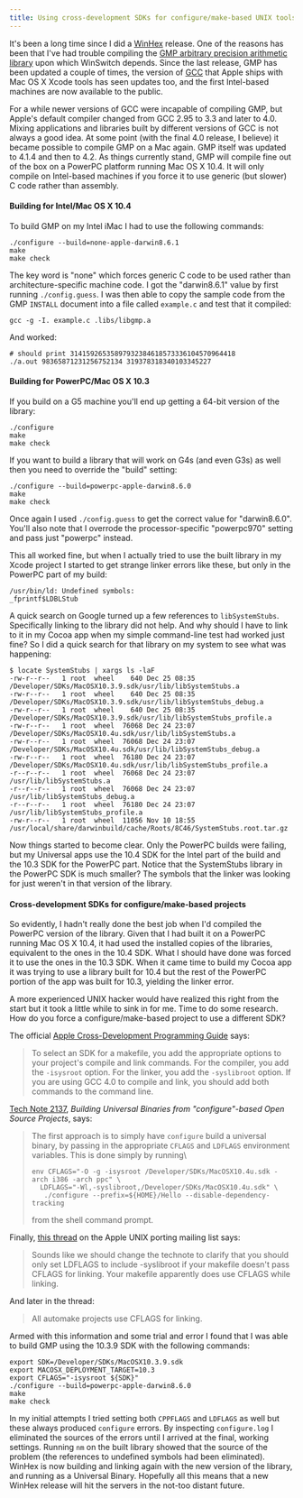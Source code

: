 ```yaml
---
title: Using cross-development SDKs for configure/make-based UNIX tools and libraries
---
```


It's been a long time since I did a [WinHex](http://www.wincent.com/a/products/winhex/) release. One of the reasons has been that I've had trouble compiling the [GMP arbitrary precision arithmetic library](http://swox.com/gmp/) upon which WinSwitch depends. Since the last release, GMP has been updated a couple of times, the version of [GCC](http://gcc.gnu.org/) that Apple ships with Mac OS X Xcode tools has seen updates too, and the first Intel-based machines are now available to the public.

For a while newer versions of GCC were incapable of compiling GMP, but Apple's default compiler changed from GCC 2.95 to 3.3 and later to 4.0. Mixing applications and libraries built by different versions of GCC is not always a good idea. At some point (with the final 4.0 release, I believe) it became possible to compile GMP on a Mac again. GMP itself was updated to 4.1.4 and then to 4.2. As things currently stand, GMP will compile fine out of the box on a PowerPC platform running Mac OS X 10.4. It will only compile on Intel-based machines if you force it to use generic (but slower) C code rather than assembly.





#### Building for Intel/Mac OS X 10.4

To build GMP on my Intel iMac I had to use the following commands:

    ./configure --build=none-apple-darwin8.6.1
    make
    make check

The key word is "none" which forces generic C code to be used rather than architecture-specific machine code. I got the "darwin8.6.1" value by first running `./config.guess`. I was then able to copy the sample code from the GMP `INSTALL` document into a file called `example.c` and test that it compiled:

    gcc -g -I. example.c .libs/libgmp.a

And worked:

    # should print 31415926535897932384618573336104570964418
    ./a.out 98365871231256752134 319378318340103345227

#### Building for PowerPC/Mac OS X 10.3

If you build on a G5 machine you'll end up getting a 64-bit version of the library:

    ./configure
    make
    make check

If you want to build a library that will work on G4s (and even G3s) as well then you need to override the "build" setting:

    ./configure --build=powerpc-apple-darwin8.6.0
    make
    make check

Once again I used `./config.guess` to get the correct value for "darwin8.6.0". You'll also note that I overrode the processor-specific "powerpc970" setting and pass just "powerpc" instead.

This all worked fine, but when I actually tried to use the built library in my Xcode project I started to get strange linker errors like these, but only in the PowerPC part of my build:

    /usr/bin/ld: Undefined symbols:
    _fprintf$LDBLStub

A quick search on Google turned up a few references to `libSystemStubs`. Specifically linking to the library did not help. And why should I have to link to it in my Cocoa app when my simple command-line test had worked just fine? So I did a quick search for that library on my system to see what was happening:

    $ locate SystemStubs | xargs ls -laF
    -rw-r--r--   1 root  wheel    640 Dec 25 08:35 /Developer/SDKs/MacOSX10.3.9.sdk/usr/lib/libSystemStubs.a
    -rw-r--r--   1 root  wheel    640 Dec 25 08:35 /Developer/SDKs/MacOSX10.3.9.sdk/usr/lib/libSystemStubs_debug.a
    -rw-r--r--   1 root  wheel    640 Dec 25 08:35 /Developer/SDKs/MacOSX10.3.9.sdk/usr/lib/libSystemStubs_profile.a
    -rw-r--r--   1 root  wheel  76068 Dec 24 23:07 /Developer/SDKs/MacOSX10.4u.sdk/usr/lib/libSystemStubs.a
    -rw-r--r--   1 root  wheel  76068 Dec 24 23:07 /Developer/SDKs/MacOSX10.4u.sdk/usr/lib/libSystemStubs_debug.a
    -rw-r--r--   1 root  wheel  76180 Dec 24 23:07 /Developer/SDKs/MacOSX10.4u.sdk/usr/lib/libSystemStubs_profile.a
    -r--r--r--   1 root  wheel  76068 Dec 24 23:07 /usr/lib/libSystemStubs.a
    -r--r--r--   1 root  wheel  76068 Dec 24 23:07 /usr/lib/libSystemStubs_debug.a
    -r--r--r--   1 root  wheel  76180 Dec 24 23:07 /usr/lib/libSystemStubs_profile.a
    -rw-r--r--   1 root  wheel  11056 Nov 10 18:55 /usr/local/share/darwinbuild/cache/Roots/8C46/SystemStubs.root.tar.gz

Now things started to become clear. Only the PowerPC builds were failing, but my Universal apps use the 10.4 SDK for the Intel part of the build and the 10.3 SDK for the PowerPC part. Notice that the SystemStubs library in the PowerPC SDK is much smaller? The symbols that the linker was looking for just weren't in that version of the library.

#### Cross-development SDKs for configure/make-based projects

So evidently, I hadn't really done the best job when I'd compiled the PowerPC version of the library. Given that I had built it on a PowerPC running Mac OS X 10.4, it had used the installed copies of the libraries, equivalent to the ones in the 10.4 SDK. What I should have done was forced it to use the ones in the 10.3 SDK. When it came time to build my Cocoa app it was trying to use a library built for 10.4 but the rest of the PowerPC portion of the app was built for 10.3, yielding the linker error.

A more experienced UNIX hacker would have realized this right from the start but it took a little while to sink in for me. Time to do some research. How do you force a configure/make-based project to use a different SDK?

The official [Apple Cross-Development Programming Guide](http://developer.apple.com/documentation/DeveloperTools/Conceptual/cross_development/Using/chapter_3_section_2.html#//apple_ref/doc/uid/20002000-1114311-BABGCAAB) says:

> To select an SDK for a makefile, you add the appropriate options to your project's compile and link commands. For the compiler, you add the `-isysroot` option. For the linker, you add the `-syslibroot` option. If you are using GCC 4.0 to compile and link, you should add both commands to the command line.

[Tech Note 2137](http://developer.apple.com/technotes/tn2005/tn2137.html), *Building Universal Binaries from "configure"-based Open Source Projects*, says:

> The first approach is to simply have `configure` build a universal binary, by passing in the appropriate `CFLAGS` and `LDFLAGS` environment variables. This is done simply by running\
>
>     env CFLAGS="-O -g -isysroot /Developer/SDKs/MacOSX10.4u.sdk -arch i386 -arch ppc" \
>       LDFLAGS="-Wl,-syslibroot,/Developer/SDKs/MacOSX10.4u.sdk" \
>        ./configure --prefix=${HOME}/Hello --disable-dependency-tracking
>
> from the shell command prompt.

Finally, [this thread](http://lists.apple.com/archives/unix-porting/2005/Oct/msg00003.html) on the Apple UNIX porting mailing list says:

> Sounds like we should change the technote to clarify that you should only set LDFLAGS to include -syslibroot if your makefile doesn't pass CFLAGS for linking. Your makefile apparently does use CFLAGS while linking.

And later in the thread:

> All automake projects use CFLAGS for linking.

Armed with this information and some trial and error I found that I was able to build GMP using the 10.3.9 SDK with the following commands:

    export SDK=/Developer/SDKs/MacOSX10.3.9.sdk
    export MACOSX_DEPLOYMENT_TARGET=10.3
    export CFLAGS="-isysroot ${SDK}"
    ./configure --build=powerpc-apple-darwin8.6.0
    make
    make check

In my initial attempts I tried setting both `CPPFLAGS` and `LDFLAGS` as well but these always produced `configure` errors. By inspecting `configure.log` I eliminated the sources of the errors until I arrived at the final, working settings. Running `nm` on the built library showed that the source of the problem (the references to undefined symbols had been eliminated). WinHex is now building and linking again with the new version of the library, and running as a Universal Binary. Hopefully all this means that a new WinHex release will hit the servers in the not-too distant future.
